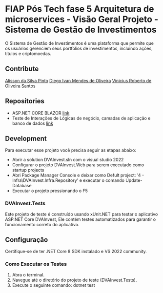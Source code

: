 # FIAP Pós Tech fase 5 Arquitetura de microservices - Visão Geral Projeto - Sistema de Gestão de Investimentos

O Sistema de Gestão de Investimentos é uma plataforma que permite que os usuários gerenciem seus portfólios de investimentos, incluindo ações, títulos e criptomoedas.

## Contribute

[Alisson da Silva Pinto](https://github.com/DevAlissonPinto)
[Diego Ivan Mendes de Oliveira](https://github.com/diegoivanmendes)
[Vinicius Roberto de Oliveira Santos](https://github.com/vroliveira)


## Repositories
* ASP.NET CORE BLAZOR  [link](https://github.com/DevAlissonPinto/DVAInvest)
* Teste de Interações de Lógicas de negócio, camadas de aplicação e banco de dados [link](https://github.com/DevAlissonPinto/DVAInvest/tree/master/DVAInvest.UnitTests)

## Development 

Para executar esse projeto você precisa seguir as etapas abaixo:

* Abrir a solution DVAInvest.sln com o visual studio 2022
* Configurar o projeto DVAInvest.Web para serem executado como startup projects
* Abri Package Manager Console e deixar como Defult project: '4 - Infra\DVAInvest.Infra.Repository' e executar o comando Update-Database
* Executar o projeto pressionando o F5

### DVAInvest.Tests

Este projeto de teste é construído usando xUnit.NET para testar o aplicativo ASP.NET Core DVAInvest, Ele contém testes automatizados para garantir o funcionamento correto do aplicativo.

## Configuração

Certifique-se de ter .NET Core 8 SDK instalado e VS 2022 community.

### Como Executar os Testes

1. Abra o terminal.
2. Navegue até o diretório do projeto de teste (DVAInvest.Tests).
3. Execute o seguinte comando: dotnet test
